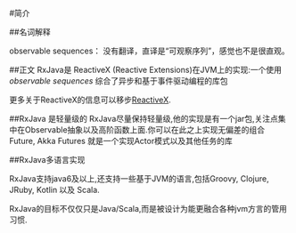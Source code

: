 #简介

##名词解释

observable sequences： 没有翻译，直译是“可观察序列”，感觉也不是很直观。

##正文
RxJava是 ReactiveX (Reactive Extensions)在JVM上的实现:一个使用 *observable sequences* 综合了异步和基于事件驱动编程的库包

更多关于ReactiveX的信息可以移步[ReactiveX](http://reactivex.io/intro.html).

##RxJava 是轻量级的
RxJava尽量保持轻量级,他的实现是有一个jar包,关注点集中在Observable抽象以及高阶函数上面.你可以在此之上实现无偏差的组合Future,
Akka Futures 就是一个实现Actor模式以及其他任务的库

##RxJava多语言实现

RxJava支持java6及以上,还支持一些基于JVM的语言,包括Groovy, Clojure, JRuby, Kotlin 以及 Scala.

RxJava的目标不仅仅只是Java/Scala,而是被设计为能更融合各种jvm方言的管用习惯.
